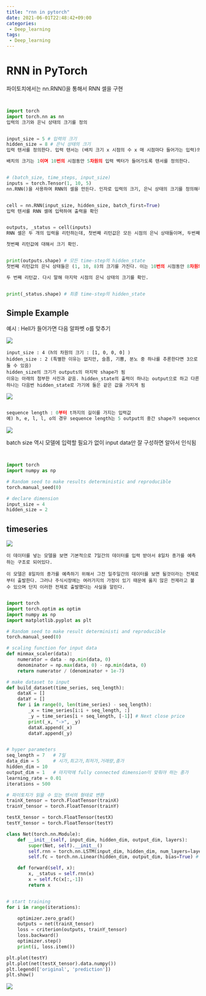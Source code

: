 ```yaml
---
title: "rnn in pytorch"
date: 2021-06-01T22:48:42+09:00
categories:
 - Deep_learning
tags:
 - Deep_learning
---
```


# RNN in PyTorch
파이토치에서는 nn.RNN()을 통해서 RNN 셀을 구현

```python


import torch
import torch.nn as nn
입력의 크기와 은닉 상태의 크기를 정의


input_size = 5 # 입력의 크기
hidden_size = 8 # 은닉 상태의 크기
입력 텐서를 정의한다. 입력 텐서는 (배치 크기 x 시점의 수 x 매 시점마다 들어가는 입력)의 크기를 가진다.

배치의 크기는 1이며 10번의 시점동안 5차원의 입력 벡터가 들어가도록 텐서를 정의한다.


# (batch_size, time_steps, input_size)
inputs = torch.Tensor(1, 10, 5)
nn.RNN()을 사용하여 RNN의 셀을 만든다. 인자로 입력의 크기, 은닉 상태의 크기를 정의해주고, batch_first=True를 통해서 입력 텐서의 첫번째 차원이 배치 크기임을 알려준다.


cell = nn.RNN(input_size, hidden_size, batch_first=True)
입력 텐서를 RNN 셀에 입력하여 출력을 확인


outputs, _status = cell(inputs)
RNN 셀은 두 개의 입력을 리턴하는데, 첫번째 리턴값은 모든 시점의 은닉 상태들이며, 두번째 리턴값은 마지막 시점의 은닉 상태이다.

첫번째 리턴값에 대해서 크기 확인.


print(outputs.shape) # 모든 time-step의 hidden_state
첫번째 리턴값의 은닉 상태들은 (1, 10, 8)의 크기를 가진다. 이는 10번의 시점동안 8차원의 은닉상태가 출력되었다는 의미이다.

두 번째 리턴값. 다시 말해 마지막 시점의 은닉 상태의 크기를 확인.


print(_status.shape) # 최종 time-step의 hidden_state
```

## Simple Example

예시 : Hell가 들어가면 다음 알파벳 o를 맞추기



![](/image/rnn1.PNG)


    input_size : 4 (h의 차원의 크기 : [1, 0, 0, 0] )
    hidden_size : 2 (특별한 이유는 없지만, 슬픔, 기쁨, 분노 중 하나를 추론한다면 3으로 둘 수 있음)
    hidden_size의 크기가 outputs의 마지막 shape가 됨
    이유는 아래의 첨부한 사진과 같음. hidden_state의 출력이 하나는 output으로 하고 다른 하나는 다음번 hidden_state로 가기에 둘은 같은 값을 가지게 됨

![](/image/rnn2.PNG)

```python

sequence length : 0부터 t까지의 길이를 가지는 입력값
예) h, e, l, l, o의 경우 sequence length는 5 output의 중간 shape가 sequence length가 됨(이건 모델이 알아서 인식함)
```
![](/image/rnn3.PNG)


batch size 역시 모델에 입력할 필요가 없이 input data만 잘 구성하면 알아서 인식됨

```python


import torch
import numpy as np

# Random seed to make results deterministic and reproducible
torch.manual_seed(0)

# declare dimension
input_size = 4
hidden_size = 2
```

## timeseries

![](/image/rnn4.PNG)

    이 데이터를 넣는 모델을 보면 기본적으로 7일간의 데이터를 입력 받아서 8일차 종가를 예측하는 구조로 되어있다.
    
    이 모델은 8일차의 종가를 예측하기 위해서 그전 일주일간의 데이터를 보면 될것이라는 전제로부터 출발한다. 그러나 주식시장에는 여러가지의 가정이 있기 때문에 옳지 않은 전제라고 볼 수 있으며 단지 이러한 전제로 출발했다는 사실을 알린다.

```python

import torch
import torch.optim as optim
import numpy as np
import matplotlib.pyplot as plt

# Random seed to make result deterministi and reproducible
torch.manual_seed(0)

# scaling function for input data
def minmax_scaler(data):
    numerator = data - np.min(data, 0)
    denominator = np.max(data, 0) - np.min(data, 0)
    return numerator / (denominator + 1e-7)

# make dataset to input
def build_dataset(time_series, seq_length):
    dataX = []
    dataY = []
    for i in range(0, len(time_series) - seq_length):
        _x = time_series[i:i + seq_length, :]
        _y = time_series[i + seq_length, [-1]] # Next close price
        print(_x, "->", _y)
        dataX.append(_x)
        dataY.append(_y)


# hyper parameters
seq_length = 7   # 7일
data_dim = 5     # 시가,최고가,최저가,거래량,종가
hidden_dim = 10  
output_dim = 1   # 마지막에 fully connected dimension이 맞춰야 하는 종가
learning_rate = 0.01
iterations = 500

# 파이토치가 읽을 수 있는 텐서의 형태로 변환
trainX_tensor = torch.FloatTensor(trainX)
trainY_tensor = torch.FloatTensor(trainY)

testX_tensor = torch.FloatTensor(testX)
testY_tensor = torch.FloatTensor(testY)

class Net(torch.nn.Module):
    def __init__(self, input_dim, hidden_dim, output_dim, layers):
        super(Net, self).__init__()
        self.rnn = torch.nn.LSTM(input_dim, hidden_dim, num_layers=layers, batch_first=True)
        self.fc = torch.nn.Linear(hidden_dim, output_dim, bias=True) # fully connected layer 선언

    def forward(self, x):
        x, _status = self.rnn(x)
        x = self.fc(x[:,-1])
        return x


# start training
for i in range(iterations):

    optimizer.zero_grad()
    outputs = net(trainX_tensor)
    loss = criterion(outputs, trainY_tensor)
    loss.backward()
    optimizer.step()
    print(i, loss.item())

plt.plot(testY)
plt.plot(net(testX_tensor).data.numpy())
plt.legend(['original', 'prediction'])
plt.show()
```
![](/image/rnn5.PNG)
